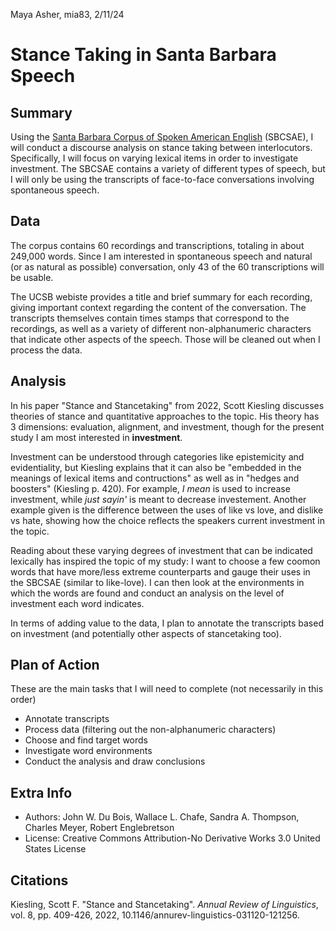 Maya Asher, mia83, 2/11/24
# Stance Taking in Santa Barbara Speech
## Summary
Using the [Santa Barbara Corpus of Spoken American English](https://www.linguistics.ucsb.edu/research/santa-barbara-corpus) (SBCSAE), I will conduct a discourse analysis on stance taking between interlocutors. Specifically, I will focus on varying lexical items in order to investigate investment. The SBCSAE contains a variety of different types of speech, but I will only be using the transcripts of face-to-face conversations involving spontaneous speech.

## Data
The corpus contains 60 recordings and transcriptions, totaling in about 249,000 words. Since I am interested in spontaneous speech and natural (or as natural as possible) conversation, only 43 of the 60 transcriptions will be usable.

The UCSB webiste provides a title and brief summary for each recording, giving important context regarding the content of the conversation. The transcripts themselves contain times stamps that correspond to the recordings, as well as a variety of different non-alphanumeric characters that indicate other aspects of the speech. Those will be cleaned out when I process the data. 

## Analysis
In his paper "Stance and Stancetaking" from 2022, Scott Kiesling discusses theories of stance and quantitative approaches to the topic. His theory has 3 dimensions: evaluation, alignment, and investment, though for the present study I am most interested in **investment**. 

Investment can be understood through categories like epistemicity and evidentiality, but Kiesling explains that it can also be "embedded in the meanings of lexical items and contructions" as well as in "hedges and boosters" (Kiesling p. 420). For example, *I mean* is used to increase investment, while *just sayin'* is meant to decrease investement. Another example given is the difference between the uses of like vs love, and dislike vs hate, showing how the choice reflects the speakers current investment in the topic. 

Reading about these varying degrees of investment that can be indicated lexically has inspired the topic of my study: I want to choose a few coomon words that have more/less extreme counterparts and gauge their uses in the SBCSAE (similar to like-love). I can then look at the environments in which the words are found and conduct an analysis on the level of investment each word indicates.

In terms of adding value to the data, I plan to annotate the transcripts based on investment (and potentially other aspects of stancetaking too). 

## Plan of Action
These are the main tasks that I will need to complete (not necessarily in this order)
- Annotate transcripts
- Process data (filtering out the non-alphanumeric characters)
- Choose and find target words
- Investigate word environments
- Conduct the analysis and draw conclusions

## Extra Info
- Authors: John W. Du Bois, Wallace L. Chafe, Sandra A. Thompson, Charles Meyer, Robert Englebretson
- License: Creative Commons Attribution-No Derivative Works 3.0 United States License

## Citations
Kiesling, Scott F. "Stance and Stancetaking". _Annual Review of Linguistics_, vol. 8, pp. 409-426, 2022, 10.1146/annurev-linguistics-031120-121256. 

